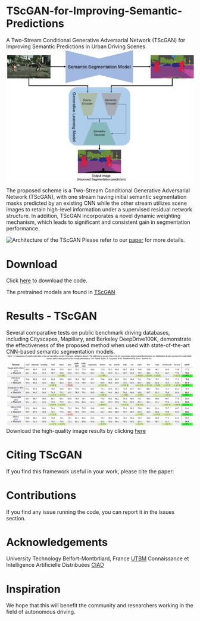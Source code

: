 # TScGAN-for-Improving-Semantic-Predictions
A Two-Stream Conditional Generative Adversarial Network (TScGAN) for Improving Semantic Predictions in Urban Driving Scenes
![Overview of the proposed post-processing framework:](Figure_1.png)

The proposed scheme is a Two-Stream Conditional Generative Adversarial Network (TScGAN), with one stream having initial semantic segmentation masks predicted by an existing CNN while the other stream utilizes scene images to retain high-level information under a supervised residual network structure. In addition, TScGAN incorporates a novel dynamic weighting mechanism, which leads to significant and consistent gain in segmentation performance.

![Architecture of the TScGAN](Architecture_TScGAN.png)
Please refer to our [paper]() for more details.

# Download

Click [here]() to download the code. 

The pretrained models are found in [TScGAN]()

# Results - TScGAN

Several comparative tests on public benchmark driving databases, including Cityscapes, Mapillary, and Berkeley DeepDrive100K, demonstrate the effectiveness of the proposed method when used with state-of-the-art CNN-based semantic segmentation models.
![Comparison of results with state of-the-art algorithms on the Cityscapes validation dataset.](City.png)
Download the high-quality image results by clicking [here](https://drive.google.com/drive/folders/12Ndd-Wtwf3_ReWTh2EMVxR-W6kF9g_-x?usp=sharing)
# Citing TScGAN
If you find this framework useful in your work, please cite the paper: 


# Contributions
If you find any issue running the code, you can report it in the issues section.

# Acknowledgements
University Technology Belfort-Montbrliard, France [UTBM](https://www.utbm.fr/)
Connaissance et Intelligence Artificielle Distribuées [CIAD](http://www.ciad-lab.fr/)

# Inspiration
We hope that this will benefit the community and researchers working in the field of autonomous driving.
